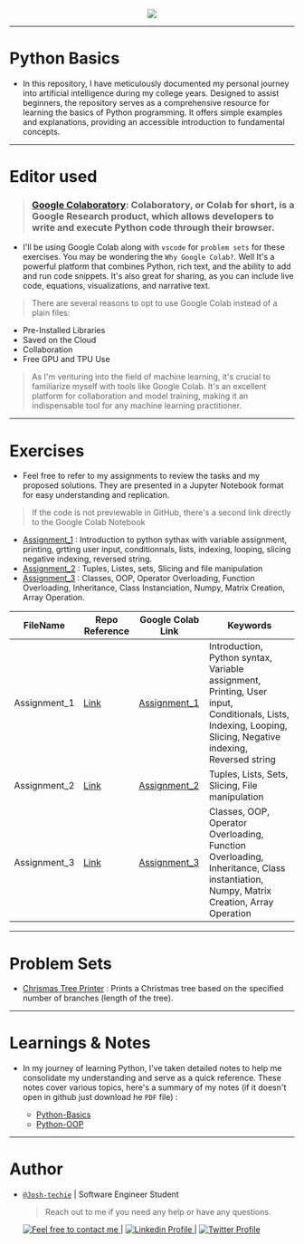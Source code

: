 <p align="center">
<img src ="https://icons.iconarchive.com/icons/papirus-team/papirus-apps/256/python-icon.png">
</p>

---

<h1> Python Basics </h1>

- In this repository, I have meticulously documented my personal journey into artificial intelligence during my college years. Designed to assist beginners, the repository serves as a comprehensive resource for learning the basics of Python programming. It offers simple examples and explanations, providing an accessible introduction to fundamental concepts.

---

<h1> Editor used </h1>

> ### [Google Colaboratory](https://colab.research.google.com/): Colaboratory, or Colab for short, is a Google Research product, which allows developers to write and execute Python code through their browser.

- I'll be using Google Colab along with `vscode` for `problem sets` for these exercises. You may be wondering the `Why Google Colab?`. Well It's a powerful platform that combines Python, rich text, and the ability to add and run code snippets. It's also great for sharing, as you can include live code, equations, visualizations, and narrative text.

> There are several reasons to opt to use Google Colab instead of a plain files:

- Pre-Installed Libraries
- Saved on the Cloud
- Collaboration
- Free GPU and TPU Use

> As I'm venturing into the field of machine learning, it's crucial to familiarize myself with tools like Google Colab. It's an excellent platform for collaboration and model training, making it an indispensable tool for any machine learning practitioner.

---

<h1> Exercises </h1>

- Feel free to refer to my assignments to review the tasks and my proposed solutions. They are presented in a Jupyter Notebook format for easy understanding and replication.

> If the code is not previewable in GitHub, there's a second link directly to the Google Colab Notebook

- [Assignment_1](./Assignment_1.ipynb) : Introduction to python sythax with variable assignment, printing, grtting user input, conditionnals, lists, indexing, looping, slicing negative indexing, reversed string.
- [Assignment_2](./Assignment_2.ipynb) : Tuples, Listes, sets, Slicing and file manipulation
- [Assignment_3](./Assignment_3.ipynb) : Classes, OOP, Operator Overloading, Function Overloading, Inheritance, Class Instanciation, Numpy, Matrix Creation, Array Operation.

| FileName     | Repo Reference               | Google Colab Link                                                                                               | Keywords                                                                                                                                                    |
| ------------ | ---------------------------- | --------------------------------------------------------------------------------------------------------------- | ----------------------------------------------------------------------------------------------------------------------------------------------------------- |
| Assignment_1 | [Link](./Assignment_1.ipynb) | [Assignment_1](https://colab.research.google.com/drive/11laYAGesrwZVyar0urZUdHk1y8JL4q7u#scrollTo=H21T-pD-pPFI) | Introduction, Python syntax, Variable assignment, Printing, User input, Conditionals, Lists, Indexing, Looping, Slicing, Negative indexing, Reversed string |
| Assignment_2 | [Link](./Assignment_2.ipynb) | [Assignment_2](https://colab.research.google.com/drive/1KaBnpG7aHG24SxRW6UyP0ejngAbmJBnf)                       | Tuples, Lists, Sets, Slicing, File manipulation                                                                                                             |
| Assignment_3 | [Link](./Assignment_3.ipynb) | [Assignment_3](https://colab.research.google.com/drive/1zw7yxs23TC_2LW_nC2w71sh5ohcNBiAt)                       | Classes, OOP, Operator Overloading, Function Overloading, Inheritance, Class instantiation, Numpy, Matrix Creation, Array Operation                         |

---

<h1> Problem Sets </h1>

- [Chrismas Tree Printer](./Problem-Set-1/) : Prints a Christmas tree based on the specified number of branches (length of the tree).

---

<h1> Learnings & Notes </h1>

- In my journey of learning Python, I've taken detailed notes to help me consolidate my understanding and serve as a quick reference. These notes cover various topics, here's a summary of my notes (if it doesn't open in github just download he `PDF` file) :

  - <a href="./Python_Notes.pdf"> Python-Basics</a>
  - <a href="./Python_Notes.pdf"> Python-OOP</a>

---

<h1> Author </h1>

- [`@Josh-techie`](https://github.com/Josh-techie) | Software Engineer Student

  > Reach out to me if you need any help or have any questions.

  <a href="mailto:youssef.abouyahia@e-polytechnique.ma">
    <img alt="Feel free to contact me" src="https://img.shields.io/badge/-Ask_me_anything-blue?style=flat&logo=Gmail&logoColor=white&link=mailto:youssef.abouyahia@e-polytechnique.ma&color=3d85c6" />
  </a>
  <span> | </span>
    <a href="https://www.linkedin.com/in/youssef-abouyahia/">
        <img alt="Linkedin Profile" src="https://img.shields.io/badge/-Linkedin-0072b1?style=flat&logo=Linkedin&logoColor=white&link=https://www.linkedin.com/in/youssef-abouyahia/" />
    </a>
    <span> | </span>
    <a href="https://twitter.com/JoesephAb">
        <img alt="Twitter Profile" src="https://img.shields.io/badge/-Twitter-0072b1?style=flat&logo=Twitter&logoColor=white&link=https://twitter.com/JoesephAb&color=1DA1F2" />
    </a>
